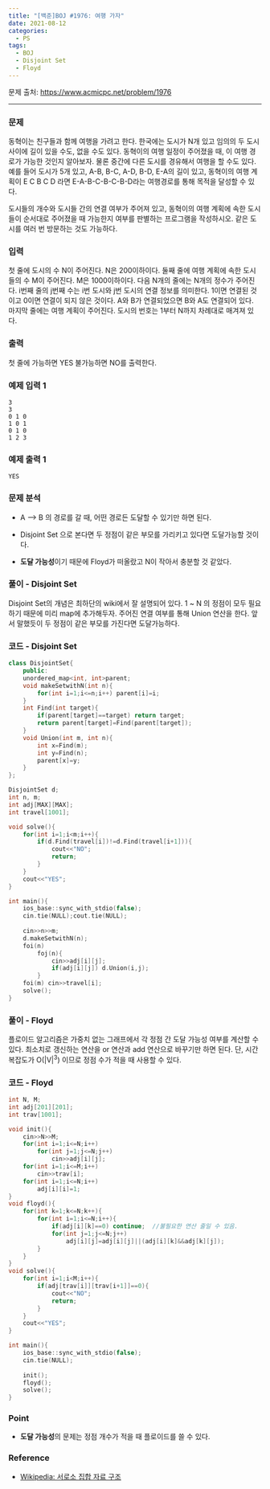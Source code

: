 ```yaml
---
title: "[백준]BOJ #1976: 여행 가자"
date: 2021-08-12
categories:
  - PS
tags:
  - BOJ
  - Disjoint Set
  - Floyd
---
```






문제 출처: <https://www.acmicpc.net/problem/1976>

---

### 문제

동혁이는 친구들과 함께 여행을 가려고 한다. 한국에는 도시가 N개 있고 임의의 두 도시 사이에 길이 있을 수도, 없을 수도 있다. 동혁이의 여행 일정이 주어졌을 때, 이 여행 경로가 가능한 것인지 알아보자. 물론 중간에 다른 도시를 경유해서 여행을 할 수도 있다. 예를 들어 도시가 5개 있고, A-B, B-C, A-D, B-D, E-A의 길이 있고, 동혁이의 여행 계획이 E C B C D 라면 E-A-B-C-B-C-B-D라는 여행경로를 통해 목적을 달성할 수 있다.

도시들의 개수와 도시들 간의 연결 여부가 주어져 있고, 동혁이의 여행 계획에 속한 도시들이 순서대로 주어졌을 때 가능한지 여부를 판별하는 프로그램을 작성하시오. 같은 도시를 여러 번 방문하는 것도 가능하다.



### 입력

첫 줄에 도시의 수 N이 주어진다. N은 200이하이다. 둘째 줄에 여행 계획에 속한 도시들의 수 M이 주어진다. M은 1000이하이다. 다음 N개의 줄에는 N개의 정수가 주어진다. i번째 줄의 j번째 수는 i번 도시와 j번 도시의 연결 정보를 의미한다. 1이면 연결된 것이고 0이면 연결이 되지 않은 것이다. A와 B가 연결되었으면 B와 A도 연결되어 있다. 마지막 줄에는 여행 계획이 주어진다. 도시의 번호는 1부터 N까지 차례대로 매겨져 있다.



### 출력

첫 줄에 가능하면 YES 불가능하면 NO를 출력한다.



### 예제 입력 1 

```
3
3
0 1 0
1 0 1
0 1 0
1 2 3
```

### 예제 출력 1 

```
YES
```



### 문제 분석

* A --> B 의 경로를 갈 때, 어떤 경로든 도달할 수 있기만 하면 된다.

* Disjoint Set 으로 본다면 두 정점이 같은 부모를 가리키고 있다면 도달가능할 것이다.

* **도달 가능성**이기 때문에 Floyd가 떠올랐고 N이 작아서 충분할 것 같았다.

  



### 풀이 - Disjoint Set

Disjoint Set의 개념은 최하단의 wiki에서 잘 설명되어 있다. 1 ~ N 의 정점이 모두 필요하기 때문에 미리 map에 추가해두자. 주어진 연결 여부를 통해 Union 연산을 한다. 앞서 말했듯이 두 정점이 같은 부모를 가진다면 도달가능하다.



### 코드 - Disjoint Set

```c++
class DisjointSet{
    public:
    unordered_map<int, int>parent;
    void makeSetwithN(int n){
        for(int i=1;i<=n;i++) parent[i]=i;
    }
    int Find(int target){
        if(parent[target]==target) return target;
        return parent[target]=Find(parent[target]);
    }
    void Union(int m, int n){
        int x=Find(m);
        int y=Find(n);
        parent[x]=y;
    }
};

DisjointSet d;
int n, m;
int adj[MAX][MAX];
int travel[1001];

void solve(){
    for(int i=1;i<m;i++){
        if(d.Find(travel[i])!=d.Find(travel[i+1])){
            cout<<"NO";
            return;
        }
    }
    cout<<"YES";
}

int main(){
    ios_base::sync_with_stdio(false);
    cin.tie(NULL);cout.tie(NULL);
    
    cin>>n>>m;
    d.makeSetwithN(n);
    foi(n)
        foj(n){
            cin>>adj[i][j];
            if(adj[i][j]) d.Union(i,j);
        }
    foi(m) cin>>travel[i];
    solve();
}
```

  

### 풀이 - Floyd

플로이드 알고리즘은 가중치 없는 그래프에서 각 정점 간 도달 가능성 여부를 계산할 수 있다. 최소치로 갱신하는 연산을 or 연산과 add 연산으로 바꾸기만 하면 된다. 단, 시간복잡도가 O(|V|<sup>3</sup>) 이므로 정점 수가 적을 때 사용할 수 있다.



### 코드 - Floyd

```c++
int N, M;
int adj[201][201];
int trav[1001];

void init(){
    cin>>N>>M;
    for(int i=1;i<=N;i++)
        for(int j=1;j<=N;j++)
            cin>>adj[i][j];
    for(int i=1;i<=M;i++)
        cin>>trav[i];
    for(int i=1;i<=N;i++)
        adj[i][i]=1;
}
void floyd(){
    for(int k=1;k<=N;k++){
        for(int i=1;i<=N;i++){
            if(adj[i][k]==0) continue;	//불필요한 연산 줄일 수 있음.
            for(int j=1;j<=N;j++)
                adj[i][j]=adj[i][j]||(adj[i][k]&&adj[k][j]);
        }
    }
}
void solve(){
    for(int i=1;i<M;i++){
        if(adj[trav[i]][trav[i+1]]==0){
            cout<<"NO";
            return;
        }
    }
    cout<<"YES";
}

int main(){
    ios_base::sync_with_stdio(false);
    cin.tie(NULL);
    
    init();
    floyd();
    solve();
}
```



### Point

* **도달 가능성**의 문제는 정점 개수가 적을 때 플로이드를 쓸 수 있다.



### Reference

* [Wikipedia: 서로소 집합 자료 구조](https://ko.wikipedia.org/wiki/%EC%84%9C%EB%A1%9C%EC%86%8C_%EC%A7%91%ED%95%A9_%EC%9E%90%EB%A3%8C_%EA%B5%AC%EC%A1%B0)

